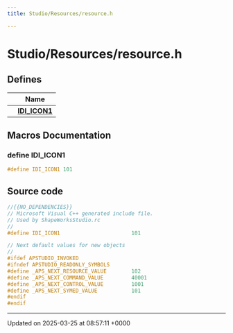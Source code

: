 ```yaml
---
title: Studio/Resources/resource.h

---
```


# Studio/Resources/resource.h



## Defines

|                | Name           |
| -------------- | -------------- |
|  | **[IDI_ICON1](../Files/resource_8h.md#define-idi-icon1)**  |




## Macros Documentation

### define IDI_ICON1

```cpp
#define IDI_ICON1 101
```


## Source code

```cpp
﻿//{{NO_DEPENDENCIES}}
// Microsoft Visual C++ generated include file.
// Used by ShapeWorksStudio.rc
//
#define IDI_ICON1                       101

// Next default values for new objects
// 
#ifdef APSTUDIO_INVOKED
#ifndef APSTUDIO_READONLY_SYMBOLS
#define _APS_NEXT_RESOURCE_VALUE        102
#define _APS_NEXT_COMMAND_VALUE         40001
#define _APS_NEXT_CONTROL_VALUE         1001
#define _APS_NEXT_SYMED_VALUE           101
#endif
#endif
```


-------------------------------

Updated on 2025-03-25 at 08:57:11 +0000
